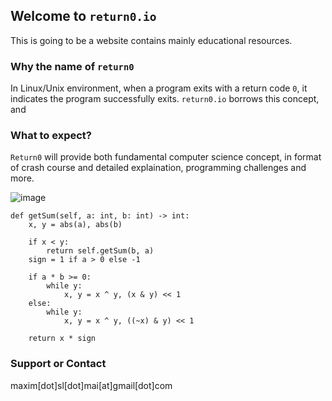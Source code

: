 ## Welcome to `return0.io`

This is going to be a website contains mainly educational resources.

### Why the name of `return0`

In Linux/Unix environment, when a program exits with a return code `0`, it indicates the program successfully exits.  `return0.io` borrows this concept, and 

### What to expect?

`Return0` will provide both fundamental computer science concept, in format of crash course and detailed explaination, programming challenges and more.

![image](https://user-images.githubusercontent.com/506983/153718613-1182936b-cd8b-4768-9ded-60dc82e866df.png)

```
def getSum(self, a: int, b: int) -> int:
    x, y = abs(a), abs(b)
    
    if x < y:
        return self.getSum(b, a)  
    sign = 1 if a > 0 else -1

    if a * b >= 0:
        while y:
            x, y = x ^ y, (x & y) << 1
    else:
        while y:
            x, y = x ^ y, ((~x) & y) << 1

    return x * sign
```

### Support or Contact

maxim[dot]sl[dot]mai[at]gmail[dot]com
